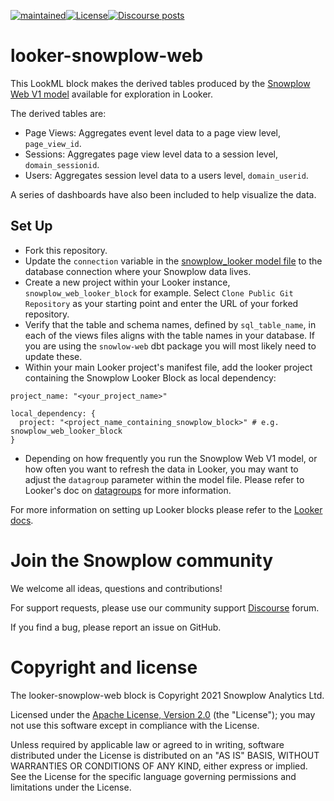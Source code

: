 [![maintained]][tracker-classificiation][![License][license-image]][license][![Discourse posts][discourse-image]][discourse]

# looker-snowplow-web

This LookML block makes the derived tables produced by the [Snowplow Web V1 model][snowplow-web-v1-docs] available for exploration in Looker.

The derived tables are:

- Page Views: Aggregates event level data to a page view level, `page_view_id`.
- Sessions: Aggregates page view level data to a session level, `domain_sessionid`.
- Users: Aggregates session level data to a users level, `domain_userid`.

A series of dashboards have also been included to help visualize the data.

## Set Up

- Fork this repository.
- Update the `connection` variable in the [snowplow_looker model file](./models/snowplow_looker.model.lkml) to the database connection where your Snowplow data lives.
- Create a new project within your Looker instance, `snowplow_web_looker_block` for example. Select `Clone Public Git Repository` as your starting point and enter the URL of your forked repository.
- Verify that the table and schema names, defined by `sql_table_name`, in each of the views files aligns with the table names in your database. If you are using the `snowlow-web` dbt package you will most likely need to update these.
- Within your main Looker project's manifest file, add the looker project containing the Snowplow Looker Block as local dependency:

```YML
project_name: "<your_project_name>"

local_dependency: {
  project: "<project_name_containing_snowplow_block>" # e.g. snowplow_web_looker_block
}
```

- Depending on how frequently you run the Snowplow Web V1 model, or how often you want to refresh the data in Looker, you may want to adjust the `datagroup` parameter within the model file. Please refer to Looker's doc on [datagroups][looker-datagroup-docs] for more information.

For more information on setting up Looker blocks please refer to the [Looker docs][looker-block-docs].

# Join the Snowplow community

We welcome all ideas, questions and contributions!

For support requests, please use our community support [Discourse][discourse] forum.

If you find a bug, please report an issue on GitHub.

# Copyright and license

The looker-snowplow-web block is Copyright 2021 Snowplow Analytics Ltd.

Licensed under the [Apache License, Version 2.0][license] (the "License");
you may not use this software except in compliance with the License.

Unless required by applicable law or agreed to in writing, software
distributed under the License is distributed on an "AS IS" BASIS,
WITHOUT WARRANTIES OR CONDITIONS OF ANY KIND, either express or implied.
See the License for the specific language governing permissions and
limitations under the License.


[tracker-classificiation]: https://github.com/snowplow/snowplow/wiki/Tracker-Maintenance-Classification
[maintained]: https://img.shields.io/static/v1?style=flat&label=Snowplow&message=Maintained&color=9e62dd&labelColor=9ba0aa&logo=data:image/png;base64,iVBORw0KGgoAAAANSUhEUgAAABAAAAAQCAMAAAAoLQ9TAAAAeFBMVEVMaXGXANeYANeXANZbAJmXANeUANSQAM+XANeMAMpaAJhZAJeZANiXANaXANaOAM2WANVnAKWXANZ9ALtmAKVaAJmXANZaAJlXAJZdAJxaAJlZAJdbAJlbAJmQAM+UANKZANhhAJ+EAL+BAL9oAKZnAKVjAKF1ALNBd8J1AAAAKHRSTlMAa1hWXyteBTQJIEwRgUh2JjJon21wcBgNfmc+JlOBQjwezWF2l5dXzkW3/wAAAHpJREFUeNokhQOCA1EAxTL85hi7dXv/E5YPCYBq5DeN4pcqV1XbtW/xTVMIMAZE0cBHEaZhBmIQwCFofeprPUHqjmD/+7peztd62dWQRkvrQayXkn01f/gWp2CrxfjY7rcZ5V7DEMDQgmEozFpZqLUYDsNwOqbnMLwPAJEwCopZxKttAAAAAElFTkSuQmCC 
[license]: http://www.apache.org/licenses/LICENSE-2.0
[license-image]: http://img.shields.io/badge/license-Apache--2-blue.svg?style=flat
[snowplow-web-v1-docs]: https://docs.snowplowanalytics.com/docs/modeling-your-data/the-snowplow-web-data-model/
[discourse-image]: https://img.shields.io/discourse/posts?server=https%3A%2F%2Fdiscourse.snowplowanalytics.com%2F
[discourse]: http://discourse.snowplowanalytics.com/
[looker-block-docs]: https://docs.looker.com/data-modeling/looker-blocks
[looker-datagroup-docs]: https://docs.looker.com/reference/model-params/datagroup
